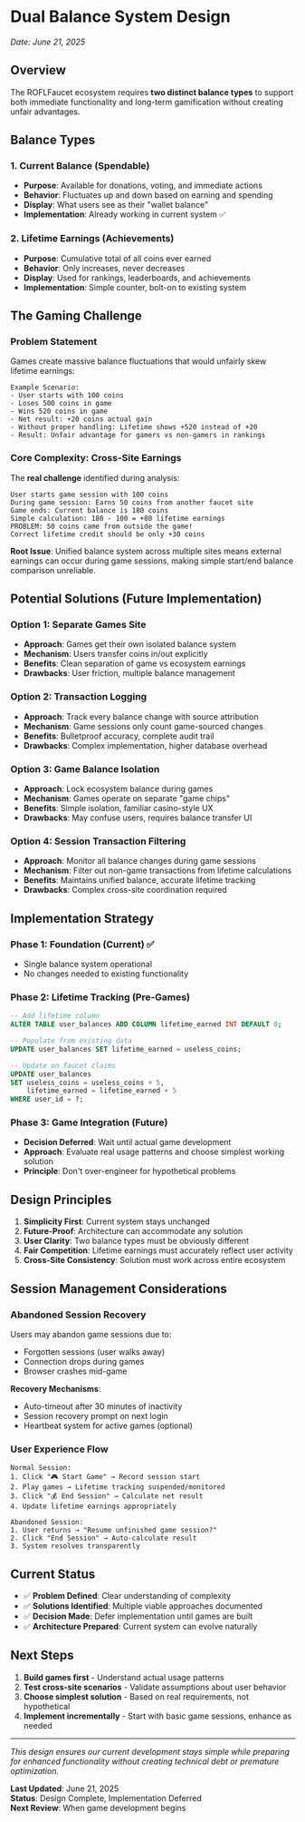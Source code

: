 # Dual Balance System Design
*Date: June 21, 2025*

## Overview

The ROFLFaucet ecosystem requires **two distinct balance types** to support both immediate functionality and long-term gamification without creating unfair advantages.

## Balance Types

### 1. Current Balance (Spendable)
- **Purpose**: Available for donations, voting, and immediate actions
- **Behavior**: Fluctuates up and down based on earning and spending
- **Display**: What users see as their "wallet balance"
- **Implementation**: Already working in current system ✅

### 2. Lifetime Earnings (Achievements) 
- **Purpose**: Cumulative total of all coins ever earned
- **Behavior**: Only increases, never decreases
- **Display**: Used for rankings, leaderboards, and achievements
- **Implementation**: Simple counter, bolt-on to existing system

## The Gaming Challenge

### Problem Statement
Games create massive balance fluctuations that would unfairly skew lifetime earnings:

```
Example Scenario:
- User starts with 100 coins
- Loses 500 coins in game
- Wins 520 coins in game  
- Net result: +20 coins actual gain
- Without proper handling: Lifetime shows +520 instead of +20
- Result: Unfair advantage for gamers vs non-gamers in rankings
```

### Core Complexity: Cross-Site Earnings
The **real challenge** identified during analysis:

```
User starts game session with 100 coins
During game session: Earns 50 coins from another faucet site
Game ends: Current balance is 180 coins
Simple calculation: 180 - 100 = +80 lifetime earnings
PROBLEM: 50 coins came from outside the game!
Correct lifetime credit should be only +30 coins
```

**Root Issue**: Unified balance system across multiple sites means external earnings can occur during game sessions, making simple start/end balance comparison unreliable.

## Potential Solutions (Future Implementation)

### Option 1: Separate Games Site
- **Approach**: Games get their own isolated balance system
- **Mechanism**: Users transfer coins in/out explicitly
- **Benefits**: Clean separation of game vs ecosystem earnings
- **Drawbacks**: User friction, multiple balance management

### Option 2: Transaction Logging
- **Approach**: Track every balance change with source attribution
- **Mechanism**: Game sessions only count game-sourced changes
- **Benefits**: Bulletproof accuracy, complete audit trail
- **Drawbacks**: Complex implementation, higher database overhead

### Option 3: Game Balance Isolation
- **Approach**: Lock ecosystem balance during games
- **Mechanism**: Games operate on separate "game chips"
- **Benefits**: Simple isolation, familiar casino-style UX
- **Drawbacks**: May confuse users, requires balance transfer UI

### Option 4: Session Transaction Filtering
- **Approach**: Monitor all balance changes during game sessions
- **Mechanism**: Filter out non-game transactions from lifetime calculations
- **Benefits**: Maintains unified balance, accurate lifetime tracking
- **Drawbacks**: Complex cross-site coordination required

## Implementation Strategy

### Phase 1: Foundation (Current) ✅
- Single balance system operational
- No changes needed to existing functionality

### Phase 2: Lifetime Tracking (Pre-Games)
```sql
-- Add lifetime column
ALTER TABLE user_balances ADD COLUMN lifetime_earned INT DEFAULT 0;

-- Populate from existing data
UPDATE user_balances SET lifetime_earned = useless_coins;

-- Update on faucet claims
UPDATE user_balances 
SET useless_coins = useless_coins + 5,
    lifetime_earned = lifetime_earned + 5
WHERE user_id = ?;
```

### Phase 3: Game Integration (Future)
- **Decision Deferred**: Wait until actual game development
- **Approach**: Evaluate real usage patterns and choose simplest working solution
- **Principle**: Don't over-engineer for hypothetical problems

## Design Principles

1. **Simplicity First**: Current system stays unchanged
2. **Future-Proof**: Architecture can accommodate any solution
3. **User Clarity**: Two balance types must be obviously different
4. **Fair Competition**: Lifetime earnings must accurately reflect user activity
5. **Cross-Site Consistency**: Solution must work across entire ecosystem

## Session Management Considerations

### Abandoned Session Recovery
Users may abandon game sessions due to:
- Forgotten sessions (user walks away)
- Connection drops during games  
- Browser crashes mid-game

**Recovery Mechanisms**:
- Auto-timeout after 30 minutes of inactivity
- Session recovery prompt on next login
- Heartbeat system for active games (optional)

### User Experience Flow
```
Normal Session:
1. Click "🎮 Start Game" → Record session start
2. Play games → Lifetime tracking suspended/monitored
3. Click "💰 End Session" → Calculate net result
4. Update lifetime earnings appropriately

Abandoned Session:
1. User returns → "Resume unfinished game session?"
2. Click "End Session" → Auto-calculate result
3. System resolves transparently
```

## Current Status

- ✅ **Problem Defined**: Clear understanding of complexity
- ✅ **Solutions Identified**: Multiple viable approaches documented
- ✅ **Decision Made**: Defer implementation until games are built
- ✅ **Architecture Prepared**: Current system can evolve naturally

## Next Steps

1. **Build games first** - Understand actual usage patterns
2. **Test cross-site scenarios** - Validate assumptions about user behavior
3. **Choose simplest solution** - Based on real requirements, not hypothetical
4. **Implement incrementally** - Start with basic game sessions, enhance as needed

---

*This design ensures our current development stays simple while preparing for enhanced functionality without creating technical debt or premature optimization.*

**Last Updated**: June 21, 2025  
**Status**: Design Complete, Implementation Deferred  
**Next Review**: When game development begins


